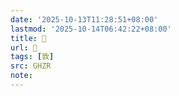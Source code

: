 ```yaml
---
date: '2025-10-13T11:28:51+08:00'
lastmod: '2025-10-14T06:42:22+08:00'
title: 󰟃
url: 󰟃
tags: [敦]
src: GHZR
note:
---
```

